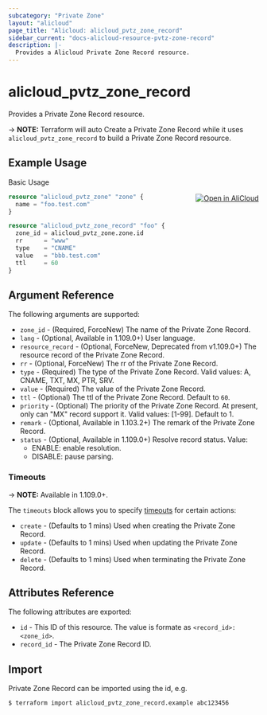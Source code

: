 ```yaml
---
subcategory: "Private Zone"
layout: "alicloud"
page_title: "Alicloud: alicloud_pvtz_zone_record"
sidebar_current: "docs-alicloud-resource-pvtz-zone-record"
description: |-
  Provides a Alicloud Private Zone Record resource.
---
```


# alicloud\_pvtz\_zone\_record

Provides a Private Zone Record resource.

-> **NOTE:** Terraform will auto Create a Private Zone Record while it uses `alicloud_pvtz_zone_record` to build a Private Zone Record resource.

## Example Usage
<div class="oics-button" style="float: right;margin: 0 0 -40px 0;">
  <a href="https://api.aliyun.com/api-tools/terraform?resource=alicloud_pvtz_zone_record&exampleId=b6ead031-6af1-72be-b9ee-f679cee4755801bc96f2&activeTab=example&spm=docs.r.pvtz_zone_record.0.b6ead0316a" target="_blank">
    <img alt="Open in AliCloud" src="https://img.alicdn.com/imgextra/i1/O1CN01hjjqXv1uYUlY56FyX_!!6000000006049-55-tps-254-36.svg" style="max-height: 44px; margin: 32px auto; max-width: 100%;">
  </a>
</div>

Basic Usage

```terraform
resource "alicloud_pvtz_zone" "zone" {
  name = "foo.test.com"
}

resource "alicloud_pvtz_zone_record" "foo" {
  zone_id = alicloud_pvtz_zone.zone.id
  rr      = "www"
  type    = "CNAME"
  value   = "bbb.test.com"
  ttl     = 60
}
```
## Argument Reference

The following arguments are supported:

* `zone_id` - (Required, ForceNew) The name of the Private Zone Record.
* `lang` - (Optional, Available in 1.109.0+) User language.
* `resource_record` - (Optional, ForceNew, Deprecated from v1.109.0+) The resource record of the Private Zone Record.
* `rr` - (Optional, ForceNew) The rr of the Private Zone Record.
* `type` - (Required) The type of the Private Zone Record. Valid values: A, CNAME, TXT, MX, PTR, SRV.
* `value` - (Required) The value of the Private Zone Record.
* `ttl` - (Optional) The ttl of the Private Zone Record. Default to `60`.
* `priority` - (Optional) The priority of the Private Zone Record. At present, only can "MX" record support it. Valid values: [1-99]. Default to 1.
* `remark` - (Optional, Available in 1.103.2+) The remark of the Private Zone Record.
* `status` - (Optional, Available in 1.109.0+) Resolve record status. Value:
    - ENABLE: enable resolution.
    - DISABLE: pause parsing.

### Timeouts

-> **NOTE:** Available in 1.109.0+.

The `timeouts` block allows you to specify [timeouts](https://www.terraform.io/docs/configuration-0-11/resources.html#timeouts) for certain actions:

* `create` - (Defaults to 1 mins) Used when creating the Private Zone Record.
* `update` - (Defaults to 1 mins) Used when updating the Private Zone Record.
* `delete` - (Defaults to 1 mins) Used when terminating the Private Zone Record. 

## Attributes Reference

The following attributes are exported:

* `id` - This ID of this resource. The value is formate as `<record_id>:<zone_id>`.
* `record_id` - The Private Zone Record ID.

## Import

Private Zone Record can be imported using the id, e.g.

```shell
$ terraform import alicloud_pvtz_zone_record.example abc123456
```

